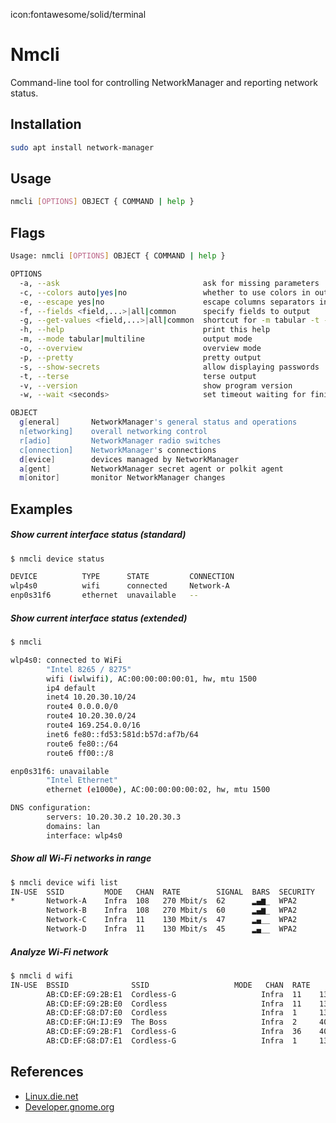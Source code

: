 icon:fontawesome/solid/terminal

# Nmcli

Command-line tool for controlling NetworkManager and reporting network status.

## Installation

```bash
sudo apt install network-manager
```

## Usage

```bash
nmcli [OPTIONS] OBJECT { COMMAND | help }
```

## Flags

```bash
Usage: nmcli [OPTIONS] OBJECT { COMMAND | help }

OPTIONS
  -a, --ask                                ask for missing parameters
  -c, --colors auto|yes|no                 whether to use colors in output
  -e, --escape yes|no                      escape columns separators in values
  -f, --fields <field,...>|all|common      specify fields to output
  -g, --get-values <field,...>|all|common  shortcut for -m tabular -t -f
  -h, --help                               print this help
  -m, --mode tabular|multiline             output mode
  -o, --overview                           overview mode
  -p, --pretty                             pretty output
  -s, --show-secrets                       allow displaying passwords
  -t, --terse                              terse output
  -v, --version                            show program version
  -w, --wait <seconds>                     set timeout waiting for finishing operations

OBJECT
  g[eneral]       NetworkManager's general status and operations
  n[etworking]    overall networking control
  r[adio]         NetworkManager radio switches
  c[onnection]    NetworkManager's connections
  d[evice]        devices managed by NetworkManager
  a[gent]         NetworkManager secret agent or polkit agent
  m[onitor]       monitor NetworkManager changes
```

## Examples

##### Show current interface status (standard)

```bash
$ nmcli device status

DEVICE          TYPE      STATE         CONNECTION
wlp4s0          wifi      connected     Network-A
enp0s31f6       ethernet  unavailable   --
```

##### Show current interface status (extended)

```bash
$ nmcli

wlp4s0: connected to WiFi
        "Intel 8265 / 8275"
        wifi (iwlwifi), AC:00:00:00:00:01, hw, mtu 1500
        ip4 default
        inet4 10.20.30.10/24
        route4 0.0.0.0/0
        route4 10.20.30.0/24
        route4 169.254.0.0/16
        inet6 fe80::fd53:581d:b57d:af7b/64
        route6 fe80::/64
        route6 ff00::/8

enp0s31f6: unavailable
        "Intel Ethernet"
        ethernet (e1000e), AC:00:00:00:00:02, hw, mtu 1500

DNS configuration:
        servers: 10.20.30.2 10.20.30.3
        domains: lan
        interface: wlp4s0
```

##### Show all Wi-Fi networks in range

```bash
$ nmcli device wifi list
IN-USE  SSID         MODE   CHAN  RATE        SIGNAL  BARS  SECURITY
*       Network-A    Infra  108   270 Mbit/s  62      ▂▄▆_  WPA2
        Network-B    Infra  108   270 Mbit/s  60      ▂▄▆_  WPA2
        Network-C    Infra  11    130 Mbit/s  47      ▂▄__  WPA2
        Network-D    Infra  11    130 Mbit/s  45      ▂▄__  WPA2
```

##### Analyze Wi-Fi network

```bash
$ nmcli d wifi
IN-USE  BSSID              SSID                   MODE   CHAN  RATE        SIGNAL  BARS  SECURITY
        AB:CD:EF:G9:2B:E1  Cordless-G                   Infra  11    130 Mbit/s  89      ▂▄▆█  WPA2 WPA3
        AB:CD:EF:G9:2B:E0  Cordless                     Infra  11    130 Mbit/s  87      ▂▄▆█  WPA2
        AB:CD:EF:G8:D7:E0  Cordless                     Infra  1     130 Mbit/s  65      ▂▄▆_  WPA2
        AB:CD:EF:GH:IJ:E9  The Boss                     Infra  2     405 Mbit/s  65      ▂▄▆_  WPA1 WPA2
        AB:CD:EF:G9:2B:F1  Cordless-G                   Infra  36    405 Mbit/s  60      ▂▄▆_  WPA2 WPA3
        AB:CD:EF:G8:D7:E1  Cordless-G                   Infra  1     130 Mbit/s  59      ▂▄▆_  WPA2 WPA3
```

## References

- [Linux.die.net](https://linux.die.net/man/1/nmcli)
- [Developer.gnome.org](https://developer.gnome.org/NetworkManager/stable/nmcli.html)
